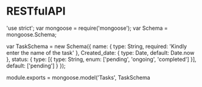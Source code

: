 # RESTfulAPI
 
'use strict';
var mongoose = require('mongoose');
var Schema = mongoose.Schema;


var TaskSchema = new Schema({
  name: {
    type: String,
    required: 'Kindly enter the name of the task'
  },
  Created_date: {
    type: Date,
    default: Date.now
  },
  status: {
    type: [{
      type: String,
      enum: ['pending', 'ongoing', 'completed']
    }],
    default: ['pending']
  }
});

module.exports = mongoose.model('Tasks', TaskSchema
